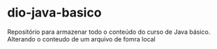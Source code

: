 # dio-java-basico
Repositório para armazenar todo o conteúdo do curso de Java básico.
Alterando o conteudo de um arquivo de fomra local
